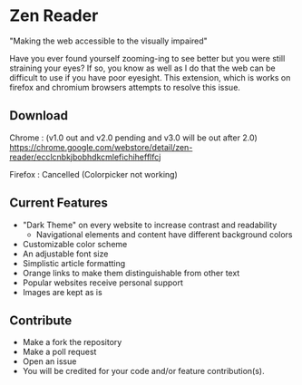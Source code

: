 # Zen Reader

"Making the web accessible to the visually impaired"

Have you ever found yourself zooming-ing to see better but you were still straining your eyes? If so, you know as well as I do that the web can be difficult to use if you have poor eyesight. This extension, which is works on firefox and chromium browsers attempts to resolve this issue.

## Download

Chrome : (v1.0 out and v2.0 pending and v3.0 will be out after 2.0) https://chrome.google.com/webstore/detail/zen-reader/ecclcnbkjbobhdkcmlefichihefflfcj

Firefox : Cancelled (Colorpicker not working)

## Current Features

+ "Dark Theme" on every website to increase contrast and readability
  + Navigational elements and content have different background colors
+ Customizable color scheme
+ An adjustable font size
+ Simplistic article formatting
+ Orange links to make them distinguishable from other text
+ Popular websites receive personal support
+ Images are kept as is

## Contribute

+ Make a fork the repository
+ Make a poll request
+ Open an issue
+ You will be credited for your code and/or feature contribution(s).
